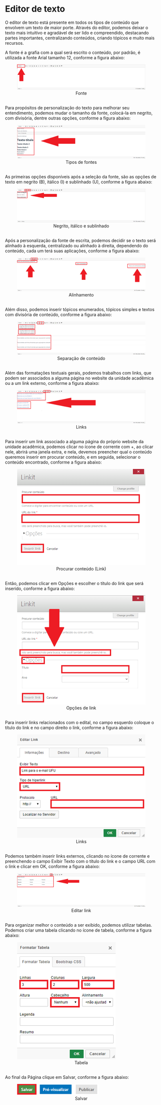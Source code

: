 # Editor de texto

O editor de texto está presente em todos os tipos de conteúdo que envolvem um
texto de maior porte. Através do editor, podemos deixar o texto mais intuitivo e
agradável de ser lido e compreendido, destacando partes importantes, centralizando
conteúdos, criando tópicos e muito mais recursos.

A fonte é a grafia com a qual será escrito o conteúdo, por padrão, é utilizada a fonte Arial tamanho 12, conforme a figura abaixo:

<figure class="image">
  <img src="../imgs/15 - Editor de Texto/15 - Editor de Texto 1.1.png">
  <center><figcaption>Fonte</figcaption></center>
  </br>
</figure>

Para propósitos de personalização do texto para melhorar seu entendimento, podemos mudar o tamanho da fonte, colocá-la em negrito, com divisória, dentre outras
opções, conforme a figura abaixo:

<figure class="image">
  <img src="../imgs/15 - Editor de Texto/15 - Editor de Texto 1.2.png">
  <center><figcaption>Tipos de fontes</figcaption></center>
  </br>
</figure>

As primeiras opções disponíveis após a seleção da fonte, são as opções de texto em negrito (B), itálico (I) e sublinhado (U), conforme a figura abaixo:

<figure class="image">
  <img src="../imgs/15 - Editor de Texto/15 - Editor de Texto 2.png">
  <center><figcaption>Negrito, itálico e sublinhado</figcaption></center>
  </br>
</figure>

Após a personalização da fonte de escrita, podemos decidir se o texto será alinhado à esquerda, centralizado ou alinhado à direita, dependendo do conteúdo, cada
um terá suas aplicações, conforme a figura abaixo:

<figure class="image">
  <img src="../imgs/15 - Editor de Texto/15 - Editor de Texto 3.png">
  <center><figcaption>Alinhamento</figcaption></center>
  </br>
</figure>

Além disso, podemos inserir tópicos enumerados, tópicos simples e textos com divisória de conteúdo, conforme a figura abaixo:

<figure class="image">
  <img src="../imgs/15 - Editor de Texto/15 - Editor de Texto 4.png">
  <center><figcaption>Separação de conteúdo</figcaption></center>
  </br>
</figure>

Além das formatações textuais gerais, podemos trabalhos com links, que podem ser associados a alguma página no website da unidade acadêmica ou a um link
externo, conforme a figura abaixo:

<figure class="image">
  <img src="../imgs/15 - Editor de Texto/15 - Editor de Texto 5.1.png">
  <center><figcaption>Links</figcaption></center>
  </br>
</figure>

Para inserir um link associado a alguma página do próprio website da unidade acadêmica, podemos clicar no ícone de corrente com +, ao clicar nele, abrirá uma
janela extra, e nela, devemos preencher qual o conteúdo queremos inserir em procurar conteúdo, e em seguida, selecionar o conteúdo encontrado, conforme a figura abaixo:

<figure class="image">
  <img src="../imgs/15 - Editor de Texto/15 - Editor de Texto 5.2.png">
  <center><figcaption>Procurar conteúdo (Link)</figcaption></center>
  </br>
</figure>
Então, podemos clicar em Opções e escolher o título do link que será inserido, conforme a figura abaixo:

<figure class="image">
  <img src="../imgs/15 - Editor de Texto/15 - Editor de Texto 5.3.png">
  <center><figcaption>Opções de link</figcaption></center>
  </br>
</figure>

Para inserir links relacionados com o edital, no campo esquerdo coloque o título do link e no campo direito o link, conforme a figura abaixo:

<figure class="image">
  <img src="../imgs/15 - Editor de Texto/15 - Editor de Texto 5.4.png">
  <center><figcaption>Links</figcaption></center>
  </br>
</figure>

Podemos também inserir links externos, clicando no ícone de corrente e preenchendo o campo Exibir Texto com o título do link e o campo URL com o link e
clicar em OK, conforme a figura abaixo:

<figure class="image">
  <img src="../imgs/15 - Editor de Texto/15 - Editor de Texto 6.1.png">
  <center><figcaption>Editar link</figcaption></center>
  </br>
</figure>

Para organizar melhor o conteúdo a ser exibido, podemos utilizar tabelas.
Podemos criar uma tabela clicando no ícone de tabela, conforme a figura abaixo:

<figure class="image">
  <img src="../imgs/15 - Editor de Texto/15 - Editor de Texto 6.2.png">
  <center><figcaption>Tabela</figcaption></center>
  </br>
</figure>

Ao final da Página clique em Salvar, conforme a figura abaixo:

<figure class="image">
  <img src="../imgs/15 - Editor de Texto/15 - Editor de Texto 7.png">
  <center><figcaption>Salvar</figcaption></center>
  </br>
</figure>